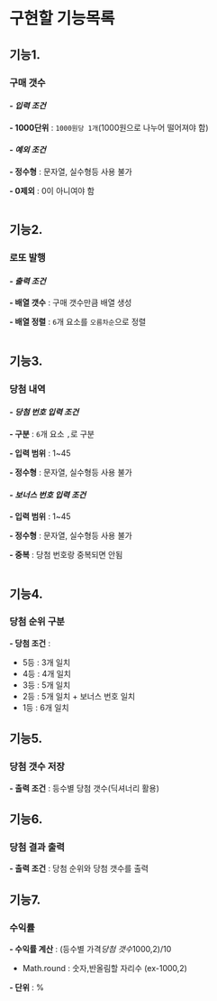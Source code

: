 # 구현할 기능목록

## 기능1.

### 구매 갯수

#### _- 입력 조건_

**\- 1000단위** : `1000원당 1개`(1000원으로 나누어 떨어져야 함)

#### _- 예외 조건_

**\- 정수형** : 문자열, 실수형등 사용 불가

**\- 0제외** : 0이 아니여야 함

```JavaScript

```

## 기능2.

### 로또 발행

#### _- 출력 조건_

**\- 배열 갯수** : 구매 갯수만큼 배열 생성

**\- 배열 정렬** : `6`개 요소를 `오름차순`으로 정렬

```JavaScript

```

## 기능3.

### 당첨 내역

#### _- 당첨 번호 입력 조건_

**\- 구분** : `6`개 요소 `,`로 구분

**\- 입력 범위** : 1~45

**\- 정수형** : 문자열, 실수형등 사용 불가

#### _- 보너스 번호 입력 조건_

**\- 입력 범위** : 1~45

**\- 정수형** : 문자열, 실수형등 사용 불가

**\- 중복** : 당첨 번호랑 중복되면 안됨

```JavaScript

```

## 기능4.

### 당첨 순위 구분

**\- 당첨 조건** :

- 5등 : 3개 일치
- 4등 : 4개 일치
- 3등 : 5개 일치
- 2등 : 5개 일치 + 보너스 번호 일치
- 1등 : 6개 일치

## 기능5.

### 당첨 갯수 저장

**\- 출력 조건** : 등수별 당첨 갯수(딕셔너리 활용)

## 기능6.

### 당첨 결과 출력

**\- 출력 조건** : 당첨 순위와 당첨 갯수를 출력

## 기능7.

### 수익률

**\- 수익률 계산** : (등수별 가격*당첨 갯수*1000,2)/10

- Math.round : 숫자,반올림할 자리수 (ex-1000,2)

**\- 단위** : %
